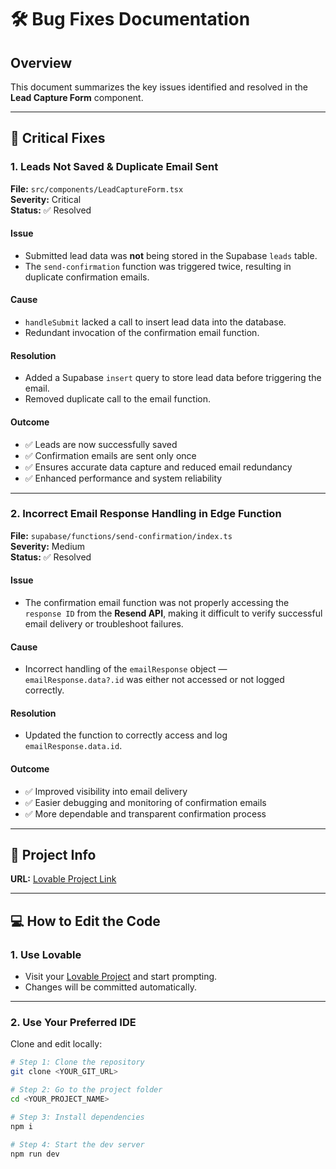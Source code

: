 # 🛠 Bug Fixes Documentation

## Overview
This document summarizes the key issues identified and resolved in the **Lead Capture Form** component.

---

## 🧩 Critical Fixes

### 1. Leads Not Saved & Duplicate Email Sent
**File:** `src/components/LeadCaptureForm.tsx`  
**Severity:** Critical  
**Status:** ✅ Resolved  

#### Issue
- Submitted lead data was **not** being stored in the Supabase `leads` table.
- The `send-confirmation` function was triggered twice, resulting in duplicate confirmation emails.

#### Cause
- `handleSubmit` lacked a call to insert lead data into the database.
- Redundant invocation of the confirmation email function.

#### Resolution
- Added a Supabase `insert` query to store lead data before triggering the email.
- Removed duplicate call to the email function.

#### Outcome
- ✅ Leads are now successfully saved  
- ✅ Confirmation emails are sent only once  
- ✅ Ensures accurate data capture and reduced email redundancy  
- ✅ Enhanced performance and system reliability  

---

### 2. Incorrect Email Response Handling in Edge Function
**File:** `supabase/functions/send-confirmation/index.ts`  
**Severity:** Medium  
**Status:** ✅ Resolved  

#### Issue
- The confirmation email function was not properly accessing the `response ID` from the **Resend API**, making it difficult to verify successful email delivery or troubleshoot failures.

#### Cause
- Incorrect handling of the `emailResponse` object — `emailResponse.data?.id` was either not accessed or not logged correctly.

#### Resolution
- Updated the function to correctly access and log `emailResponse.data.id`.

#### Outcome
- ✅ Improved visibility into email delivery  
- ✅ Easier debugging and monitoring of confirmation emails  
- ✅ More dependable and transparent confirmation process  


---

## 📌 Project Info
**URL:** [Lovable Project Link](https://lovable.dev/projects/94b52f1d-10a5-4e88-9a9c-5c12cf45d83a)

---

## 💻 How to Edit the Code

### 1. **Use Lovable**
- Visit your [Lovable Project](https://lovable.dev/projects/94b52f1d-10a5-4e88-9a9c-5c12cf45d83a) and start prompting.  
- Changes will be committed automatically.

---

### 2. **Use Your Preferred IDE**
Clone and edit locally:

```sh
# Step 1: Clone the repository
git clone <YOUR_GIT_URL>

# Step 2: Go to the project folder
cd <YOUR_PROJECT_NAME>

# Step 3: Install dependencies
npm i

# Step 4: Start the dev server
npm run dev
